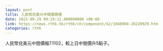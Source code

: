 ```yaml
---
layout: post
title: 人民幣兌美元中間價靠穩
date: 2022-09-29 09:19:11.000000000 +08:00
link: https://news.rthk.hk/rthk/ch/component/k2/1668904-20220929.htm
categories: rthk
---
```


人民幣兌美元中間價報7.1102，較上日中間價升5點子。
